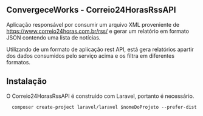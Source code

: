 ## ConvergeceWorks - Correio24HorasRssAPI

Aplicação responsável por consumir um arquivo XML proveniente de https://www.correio24horas.com.br/rss/ e gerar um relatório em formato JSON 
contendo uma lista de notícias.

Utilizando de um formato de aplicação rest API, está gera relatórios apartir dos dados consumidos pelo serviço acima e os filtra em diferentes formatos.

## Instalação

O Correio24HorasRssAPI é construido com Laravel, portanto é necessário. 

```
  composer create-project laravel/laravel $nomeDoProjeto --prefer-dist
```
